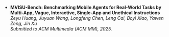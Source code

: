- **MVISU-Bench: Benchmarking Mobile Agents for Real-World Tasks by Multi-App, Vague, Interactive, Single-App and Unethical Instructions**  
  *Zeyu Huang, Juyuan Wang, Longfeng Chen, Leng Cai, Boyi Xiao, Yawen Zeng, Jin Xu*  
  *Submitted to ACM Multimedia (ACM MM), 2025.*
